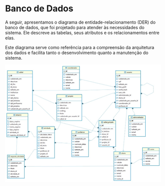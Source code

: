 # Banco de Dados

A seguir, apresentamos o diagrama de entidade-relacionamento (DER) do banco de dados, que foi projetado para atender às necessidades do sistema. Ele descreve as tabelas, seus atributos e os relacionamentos entre elas.

Este diagrama serve como referência para a compreensão da arquitetura dos dados e facilita tanto o desenvolvimento quanto a manutenção do sistema.

![Diagrama do Banco de Dados](assets\diagrama.jpg)